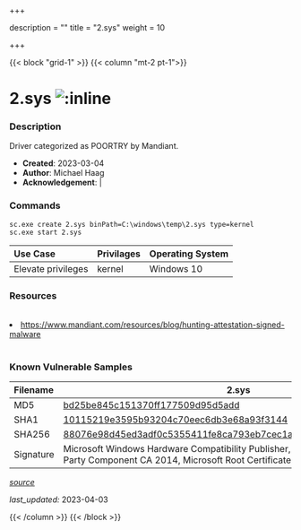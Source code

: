 +++

description = ""
title = "2.sys"
weight = 10

+++


{{< block "grid-1" >}}
{{< column "mt-2 pt-1">}}


# 2.sys ![:inline](/images/twitter_verified.png) 


### Description

Driver categorized as POORTRY by Mandiant.

- **Created**: 2023-03-04
- **Author**: Michael Haag
- **Acknowledgement**:  | [](https://twitter.com/)

### Commands

```
sc.exe create 2.sys binPath=C:\windows\temp\2.sys type=kernel
sc.exe start 2.sys
```

| Use Case | Privilages | Operating System | 
|:---- | ---- | ---- |
| Elevate privileges | kernel | Windows 10 |

### Resources
<br>
<li><a href="https://www.mandiant.com/resources/blog/hunting-attestation-signed-malware">https://www.mandiant.com/resources/blog/hunting-attestation-signed-malware</a></li>
<br>

### Known Vulnerable Samples

| Filename | 2.sys |
|:---- | ---- | 
| MD5 | <a href="https://www.virustotal.com/gui/file/bd25be845c151370ff177509d95d5add">bd25be845c151370ff177509d95d5add</a> |
| SHA1 | <a href="https://www.virustotal.com/gui/file/10115219e3595b93204c70eec6db3e68a93f3144">10115219e3595b93204c70eec6db3e68a93f3144</a> |
| SHA256 | <a href="https://www.virustotal.com/gui/file/88076e98d45ed3adf0c5355411fe8ca793eb7cec1a1c61f5e1ec337eae267463">88076e98d45ed3adf0c5355411fe8ca793eb7cec1a1c61f5e1ec337eae267463</a> |
| Signature | Microsoft Windows Hardware Compatibility Publisher, Microsoft Windows Third Party Component CA 2014, Microsoft Root Certificate Authority 2010   |


[*source*](https://github.com/magicsword-io/LOLDrivers/tree/main/yaml/2.sys.yml)

*last_updated:* 2023-04-03








{{< /column >}}
{{< /block >}}
